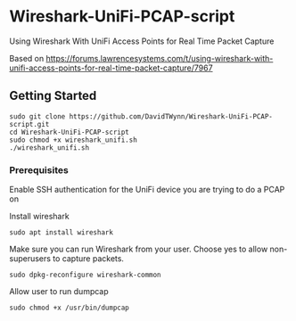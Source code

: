 # Wireshark-UniFi-PCAP-script
Using Wireshark With UniFi Access Points for Real Time Packet Capture

Based on https://forums.lawrencesystems.com/t/using-wireshark-with-unifi-access-points-for-real-time-packet-capture/7967


## Getting Started

```
sudo git clone https://github.com/DavidTWynn/Wireshark-UniFi-PCAP-script.git
cd Wireshark-UniFi-PCAP-script
sudo chmod +x wireshark_unifi.sh
./wireshark_unifi.sh
```

### Prerequisites

Enable SSH authentication for the UniFi device you are trying to do a PCAP on

Install wireshark
```
sudo apt install wireshark
```

Make sure you can run Wireshark from your user.
Choose yes to allow non-superusers to capture packets.
```
sudo dpkg-reconfigure wireshark-common
```

Allow user to run dumpcap
```
sudo chmod +x /usr/bin/dumpcap
```
